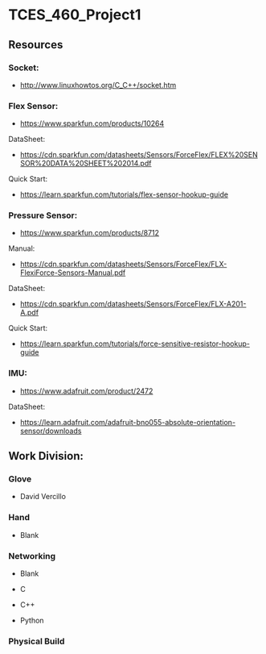# TCES_460_Project1


## Resources

### Socket:

* http://www.linuxhowtos.org/C_C++/socket.htm

### Flex Sensor:

* https://www.sparkfun.com/products/10264

DataSheet:

* https://cdn.sparkfun.com/datasheets/Sensors/ForceFlex/FLEX%20SENSOR%20DATA%20SHEET%202014.pdf

Quick Start:

* https://learn.sparkfun.com/tutorials/flex-sensor-hookup-guide

### Pressure Sensor:

* https://www.sparkfun.com/products/8712

Manual:

* https://cdn.sparkfun.com/datasheets/Sensors/ForceFlex/FLX-FlexiForce-Sensors-Manual.pdf

DataSheet:

* https://cdn.sparkfun.com/datasheets/Sensors/ForceFlex/FLX-A201-A.pdf

Quick Start:

* https://learn.sparkfun.com/tutorials/force-sensitive-resistor-hookup-guide

### IMU:

* https://www.adafruit.com/product/2472

DataSheet:

* https://learn.adafruit.com/adafruit-bno055-absolute-orientation-sensor/downloads

## Work Division:

### Glove

* David Vercillo

### Hand

* Blank

### Networking

* Blank

* C

* C++

* Python

### Physical Build

